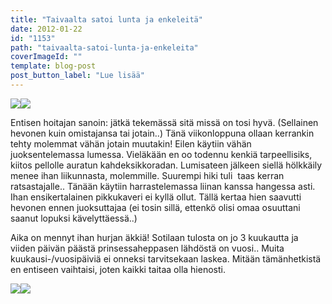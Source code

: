 ```yaml
---
title: "Taivaalta satoi lunta ja enkeleitä"
date: 2012-01-22
id: "1153"
path: "taivaalta-satoi-lunta-ja-enkeleita"
coverImageId: ""
template: blog-post
post_button_label: "Lue lisää"
---
```


[![](/images/IMG_3621.jpg)](http://4.bp.blogspot.com/-g9uEKZWDQuo/Txwuu_OJBCI/AAAAAAAAAPE/tZr-sxkD3i4/s1600/IMG_3621.jpg)[![](/images/IMG_3573.jpg)](http://3.bp.blogspot.com/-wHMQtwQyuDk/Txwuhntg_0I/AAAAAAAAAOs/FJUioUX-cl4/s1600/IMG_3573.jpg)

Entisen hoitajan sanoin: jätkä tekemässä sitä missä on tosi hyvä. (Sellainen hevonen kuin omistajansa tai jotain..) Tänä viikonloppuna ollaan kerrankin tehty molemmat vähän jotain muutakin! Eilen käytiin vähän juoksentelemassa lumessa. Vieläkään en oo todennu kenkiä tarpeellisiks, kiitos pellolle auratun kahdeksikkoradan. Lumisateen jälkeen siellä hölkkäily menee ihan liikunnasta, molemmille. Suurempi hiki tuli  taas kerran ratsastajalle.. Tänään käytiin harrastelemassa liinan kanssa hangessa asti. Ihan ensikertalainen pikkukaveri ei kyllä ollut. Tällä kertaa hien saavutti hevonen ennen juoksuttajaa (ei tosin sillä, ettenkö olisi omaa osuuttani saanut lopuksi kävelyttäessä..)

Aika on mennyt ihan hurjan äkkiä! Sotilaan tulosta on jo 3 kuukautta ja viiden päivän päästä prinsessaheppasen lähdöstä on vuosi.. Muita kuukausi-/vuosipäiviä ei onneksi tarvitsekaan laskea. Mitään tämänhetkistä en entiseen vaihtaisi, joten kaikki taitaa olla hienosti.

[![](/images/IMG_3610.jpg)](http://1.bp.blogspot.com/-ydqkc-Qm7eY/TxwumcsaiLI/AAAAAAAAAO0/FdxDv407978/s1600/IMG_3610.jpg)[![](/images/IMG_3617.jpg)](http://2.bp.blogspot.com/-AAYo9OTEohY/TxwuqtQLVqI/AAAAAAAAAO8/pL9NUOMWJZg/s1600/IMG_3617.jpg)
